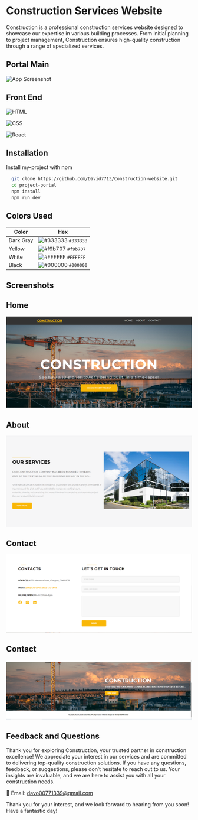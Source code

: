 
# Construction Services Website

 Construction is a professional construction services website designed to showcase our expertise in various building processes. From initial planning to project management, Construction ensures high-quality construction through a range of specialized services.

  ## Portal Main
![App Screenshot](https://github.com/David7713/Project-Portal/blob/main/src/Screenshots/Main.png?raw=true)


## Front End



![HTML](https://img.shields.io/badge/-HTML-orange?logo=html5&logoColor=white)

![CSS](https://img.shields.io/badge/-CSS-blue?logo=css3&logoColor=white)

![React](https://img.shields.io/badge/-React-blue?logo=react&logoColor=white)


## Installation

Install my-project with npm

```bash
  git clone https://github.com/David7713/Construction-website.git
  cd project-portal
  npm install
  npm run dev

```
    
## Colors Used

| Color          | Hex                                                                |
| -------------- | ------------------------------------------------------------------ |
| Dark Gray      | ![#333333](https://via.placeholder.com/10/333333?text=+) `#333333` |
| Yellow         | ![#f9b707](https://via.placeholder.com/10/f9b707?text=+) `#f9b707` |
| White          | ![#FFFFFF](https://via.placeholder.com/10/FFFFFF?text=+) `#FFFFFF` |
| Black          | ![#000000](https://via.placeholder.com/10/000000?text=+) `#000000` |



## Screenshots
   ## Home
![App Screenshot](https://github.com/David7713/Construction-website/blob/main/src/assets/screenshots/Screenshot_1.png?raw=true)

   ## About
![App Screenshot](https://github.com/David7713/Construction-website/blob/main/src/assets/screenshots/Screenshot_2.png?raw=true)

   ## Contact
![App Screenshot](https://github.com/David7713/Construction-website/blob/main/src/assets/screenshots/Screenshot_3.png?raw=true)

   ## Contact
  
![App Screenshot](https://github.com/David7713/Construction-website/blob/main/src/assets/screenshots/Screenshot_4.png?raw=true)



## Feedback and Questions
Thank you for exploring Construction, your trusted partner in construction excellence! We appreciate your interest in our services and are committed to delivering top-quality construction solutions. If you have any questions, feedback, or suggestions, please don’t hesitate to reach out to us. Your insights are invaluable, and we are here to assist you with all your construction needs.

📧 Email: davo00771339@gmail.com

Thank you for your interest, and we look forward to hearing from you soon! Have a fantastic day!

